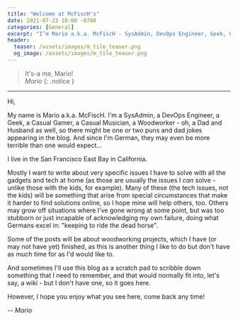 ```yaml
---
title: "Welcome at McFiscH's"
date: 2021-07-23 18:00 -0700
categories: [General]
excerpt: "I’m Mario a.k.a. McFiscH - SysAdmin, DevOps Engineer, Geek, Gamer, Musician, Woodworker, Husband and Dad."
header:
  teaser: /assets/images/m_tile_teaser.png
  og_image: /assets/images/m_tile_teaser.png
---
```

>It's-a me, Mario!<br>
>*Mario*
{: .notice }

---

Hi,

My name is Mario a.k.a. McFiscH. I'm a SysAdmin, a DevOps Engineer, a Geek, a Casual Gamer, a Casual Musician, a Woodworker - oh, a Dad and Husband as well, so there might be one or two puns and dad jokes appearing in the blog. And since I'm German, they may even be more terrible than one would expect...

I live in the San Francisco East Bay in California.

Mostly I want to write about very specific issues I have to solve with all the gadgets and tech at home (as those are usually the issues I _can_ solve - unlike those with the kids, for example). Many of these (the tech issues, not the kids) will be something that arise from special circumstances that make it harder to find solutions online, so I hope mine will help others, too. Others may grow off situations where I've gone wrong at some point, but was too stubborn or just incapable of acknowledging my own failure, doing what Germans excel in: "keeping to ride the dead horse".

Some of the posts will be about woodworking projects, which I have (or may not have yet) finished, as this is another thing I like to do but don't have as much time for as I'd would like to.

And sometimes I'll use this blog as a scratch pad to scribble down something that I need to remember, and that would normally fit into, let's say, a wiki - but I don't have one, so it goes here.

However, I hope you enjoy what you see here, come back any time!

_-- Mario_

